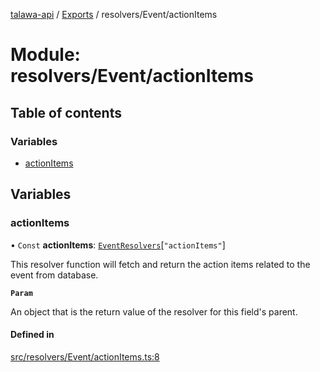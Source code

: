 [talawa-api](../README.md) / [Exports](../modules.md) / resolvers/Event/actionItems

# Module: resolvers/Event/actionItems

## Table of contents

### Variables

- [actionItems](resolvers_Event_actionItems.md#actionitems)

## Variables

### actionItems

• `Const` **actionItems**: [`EventResolvers`](types_generatedGraphQLTypes.md#eventresolvers)[``"actionItems"``]

This resolver function will fetch and return the action items related to the event from database.

**`Param`**

An object that is the return value of the resolver for this field's parent.

#### Defined in

[src/resolvers/Event/actionItems.ts:8](https://github.com/PalisadoesFoundation/talawa-api/blob/6295a23/src/resolvers/Event/actionItems.ts#L8)
